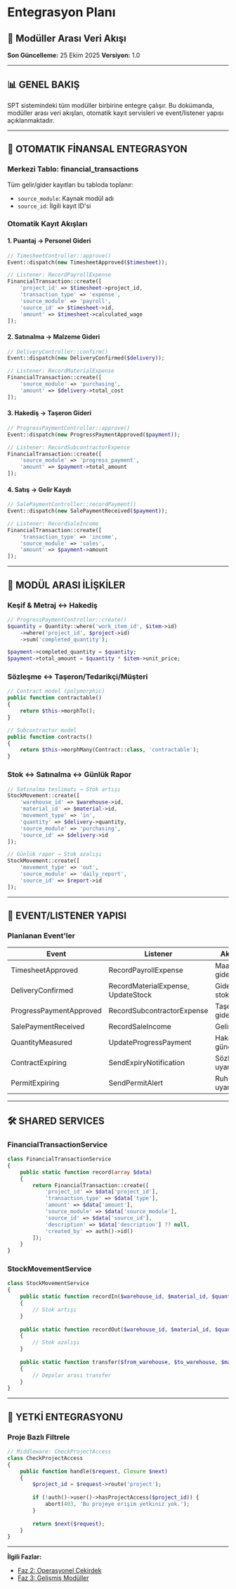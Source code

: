 # Entegrasyon Planı
## 🔗 Modüller Arası Veri Akışı

**Son Güncelleme:** 25 Ekim 2025
**Versiyon:** 1.0

---

## 📊 GENEL BAKIŞ

SPT sistemindeki tüm modüller birbirine entegre çalışır. Bu dokümanda, modüller arası veri akışları, otomatik kayıt servisleri ve event/listener yapısı açıklanmaktadır.

---

## 🎯 OTOMATIK FİNANSAL ENTEGRASYON

### Merkezi Tablo: financial_transactions

Tüm gelir/gider kayıtları bu tabloda toplanır:
- `source_module`: Kaynak modül adı
- `source_id`: İlgili kayıt ID'si

### Otomatik Kayıt Akışları

#### 1. Puantaj → Personel Gideri
```php
// TimesheetController::approve()
Event::dispatch(new TimesheetApproved($timesheet));

// Listener: RecordPayrollExpense
FinancialTransaction::create([
    'project_id' => $timesheet->project_id,
    'transaction_type' => 'expense',
    'source_module' => 'payroll',
    'source_id' => $timesheet->id,
    'amount' => $timesheet->calculated_wage
]);
```

#### 2. Satınalma → Malzeme Gideri
```php
// DeliveryController::confirm()
Event::dispatch(new DeliveryConfirmed($delivery));

// Listener: RecordMaterialExpense
FinancialTransaction::create([
    'source_module' => 'purchasing',
    'amount' => $delivery->total_cost
]);
```

#### 3. Hakediş → Taşeron Gideri
```php
// ProgressPaymentController::approve()
Event::dispatch(new ProgressPaymentApproved($payment));

// Listener: RecordSubcontractorExpense
FinancialTransaction::create([
    'source_module' => 'progress_payment',
    'amount' => $payment->total_amount
]);
```

#### 4. Satış → Gelir Kaydı
```php
// SalePaymentController::recordPayment()
Event::dispatch(new SalePaymentReceived($payment));

// Listener: RecordSaleIncome
FinancialTransaction::create([
    'transaction_type' => 'income',
    'source_module' => 'sales',
    'amount' => $payment->amount
]);
```

---

## 🔄 MODÜL ARASI İLİŞKİLER

### Keşif & Metraj ↔ Hakediş
```php
// ProgressPaymentController::create()
$quantity = Quantity::where('work_item_id', $item->id)
    ->where('project_id', $project->id)
    ->sum('completed_quantity');

$payment->completed_quantity = $quantity;
$payment->total_amount = $quantity * $item->unit_price;
```

### Sözleşme ↔ Taşeron/Tedarikçi/Müşteri
```php
// Contract model (polymorphic)
public function contractable()
{
    return $this->morphTo();
}

// Subcontractor model
public function contracts()
{
    return $this->morphMany(Contract::class, 'contractable');
}
```

### Stok ↔ Satınalma ↔ Günlük Rapor
```php
// Satınalma teslimatı → Stok artışı
StockMovement::create([
    'warehouse_id' => $warehouse->id,
    'material_id' => $material->id,
    'movement_type' => 'in',
    'quantity' => $delivery->quantity,
    'source_module' => 'purchasing',
    'source_id' => $delivery->id
]);

// Günlük rapor → Stok azalışı
StockMovement::create([
    'movement_type' => 'out',
    'source_module' => 'daily_report',
    'source_id' => $report->id
]);
```

---

## 📡 EVENT/LISTENER YAPISI

### Planlanan Event'ler

| Event | Listener | Aksiyon |
|-------|----------|---------|
| TimesheetApproved | RecordPayrollExpense | Maaş gideri kaydı |
| DeliveryConfirmed | RecordMaterialExpense, UpdateStock | Gider + stok artışı |
| ProgressPaymentApproved | RecordSubcontractorExpense | Taşeron gideri |
| SalePaymentReceived | RecordSaleIncome | Gelir kaydı |
| QuantityMeasured | UpdateProgressPayment | Hakediş güncelleme |
| ContractExpiring | SendExpiryNotification | Sözleşme uyarısı |
| PermitExpiring | SendPermitAlert | Ruhsat uyarısı |

---

## 🛠️ SHARED SERVICES

### FinancialTransactionService
```php
class FinancialTransactionService
{
    public static function record(array $data)
    {
        return FinancialTransaction::create([
            'project_id' => $data['project_id'],
            'transaction_type' => $data['type'],
            'amount' => $data['amount'],
            'source_module' => $data['source_module'],
            'source_id' => $data['source_id'],
            'description' => $data['description'] ?? null,
            'created_by' => auth()->id()
        ]);
    }
}
```

### StockMovementService
```php
class StockMovementService
{
    public static function recordIn($warehouse_id, $material_id, $quantity, $source)
    {
        // Stok artışı
    }
    
    public static function recordOut($warehouse_id, $material_id, $quantity, $source)
    {
        // Stok azalışı
    }
    
    public static function transfer($from_warehouse, $to_warehouse, $material_id, $quantity)
    {
        // Depolar arası transfer
    }
}
```

---

## 🔐 YETKİ ENTEGRASYONU

### Proje Bazlı Filtrele
```php
// Middleware: CheckProjectAccess
class CheckProjectAccess
{
    public function handle($request, Closure $next)
    {
        $project_id = $request->route('project');
        
        if (!auth()->user()->hasProjectAccess($project_id)) {
            abort(403, 'Bu projeye erişim yetkiniz yok.');
        }
        
        return $next($request);
    }
}
```

---

**İlgili Fazlar:**
- [Faz 2: Operasyonel Çekirdek](./faz2-operasyonel-moduller.md)
- [Faz 3: Gelişmiş Modüller](./faz3-gelismis-moduller.md)
